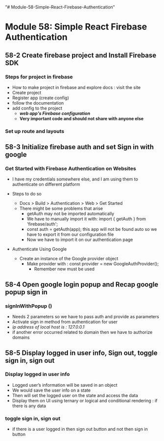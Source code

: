 "# Module-58-Simple-React-Firebase-Authentication"

# Module 58: Simple React Firebase Authentication

## 58-2 Create firebase project and Install Firebase SDK

### Steps for project in firebase

- How to make project in firebase and explore docs : visit the site
- Create project
- Register app (create config)
- follow the documentation
- add config to the project
  - **_web app's Firebase configuration_**
  - **Very important code and should not share with anyone else**

### Set up route and layouts

## 58-3 Initialize firebase auth and set Sign in with google

### Get Started with Firebase Authentication on Websites

- I have my credentials somewhere else, and I am using them to authenticate on different platform

- Steps to do so
  - Docs > Build > Authentication > Web > Get Started
  - There might be some problems that arise
    - getAuth may not be imported automatically
    - We have to manually import it with: import { getAuth } from 'firebase/auth';
    - const auth = getAuth(app); this app will not be found auto so we have to export it from our configuration file
    - Now we have to import it on our authentication page
- Authenticate Using Google
  - Create an instance of the Google provider object
    - Make provider with : const provider = new GoogleAuthProvider();
      - Remember new must be used

## 58-4 Open google login popup and Recap google popup sign in

### signInWithPopup ()

- Needs 2 parameters so we have to pass auth and provide as parameters
- Activate sign in method from authentication for user
- _ip address of local host is : 127.0.0.1_
- if another error occurred related to domain then we have to authorize domains

## 58-5 Display logged in user info, Sign out, toggle sign in, sign out

### Display logged in user info

- Logged user’s information will be saved in an object
- We would save the user info on a state
- Then will set the logged user on the state and access the data
- Display them on UI using ternary or logical and conditional rendering : if there is any data

### toggle sign in, sign out

- if there is a user logged in then sign out button and not then sign in button
